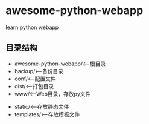 # awesome-python-webapp

learn python webapp

## 目录结构

+ awesome-python-webapp/<--根目录
 + backup/<--备份目录
 + conf/<--配置文件
 + dist/<--打包目录
 + www/<--Web目录，存放py文件
  * static/<--存放静态文件
  * templates/<--存放模板文件
